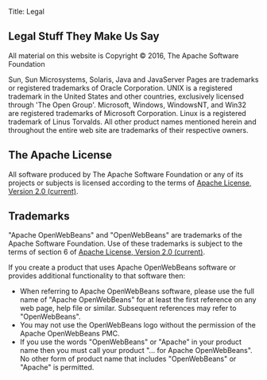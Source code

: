 Title: Legal


## Legal Stuff They Make Us Say
All material on this website is Copyright &copy; 2016, The Apache Software Foundation

Sun, Sun Microsystems, Solaris, Java and JavaServer Pages are trademarks or registered trademarks of Oracle Corporation.
UNIX is a registered trademark in the United States and other countries, exclusively licensed through 'The Open Group'.
Microsoft, Windows, WindowsNT, and Win32 are registered trademarks of Microsoft Corporation.
Linux is a registered trademark of Linus Torvalds.
All other product names mentioned herein and throughout the entire web site are trademarks of their respective owners.


## The Apache License
All software produced by The Apache Software Foundation or any of its projects or subjects is licensed according to the terms of
<a href="https://www.apache.org/licenses/LICENSE-2.0">Apache License, Version 2.0 (current)</a>.


## Trademarks
"Apache OpenWebBeans" and "OpenWebBeans" are trademarks of the Apache Software Foundation.
Use of these trademarks is subject to the terms of section 6 of
<a href="https://www.apache.org/licenses/LICENSE-2.0">Apache License, Version 2.0 (current)</a>.

If you create a product that uses Apache OpenWebBeans software or provides additional functionality to that software then:

- When referring to Apache OpenWebBeans software, please use the full name of "Apache OpenWebBeans" for at least the first reference on any web page, help file or similar.
Subsequent references may refer to "OpenWebBeans".
- You may not use the OpenWebBeans logo without the permission of the Apache OpenWebBeans PMC.
- If you use the words "OpenWebBeans" or "Apache" in your product name then you must call your product "... for Apache OpenWebBeans".
No other form of product name that includes "OpenWebBeans" or "Apache" is permitted.
